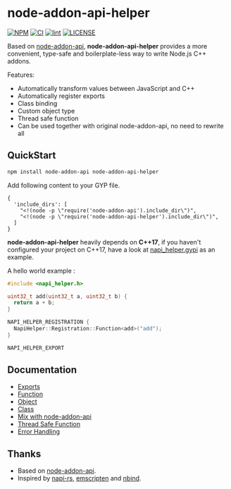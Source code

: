 # node-addon-api-helper<!-- omit in toc -->

[![NPM](https://img.shields.io/npm/v/node-addon-api-helper)](https://www.npmjs.com/package/node-addon-api-helper)
[![CI](https://github.com/ajihyf/node-addon-api-helper/workflows/ci/badge.svg)](https://github.com/ajihyf/node-addon-api-helper/actions/workflows/ci.yml)
[![lint](https://github.com/ajihyf/node-addon-api-helper/workflows/lint/badge.svg)](https://github.com/ajihyf/node-addon-api-helper/actions/workflows/lint.yml)
[![LICENSE](https://img.shields.io/github/license/ajihyf/node-addon-api-helper)](https://github.com/ajihyf/node-addon-api-helper/blob/main/LICENSE)

Based on [node-addon-api](https://github.com/nodejs/node-addon-api), **node-addon-api-helper** provides a more convenient, type-safe and boilerplate-less way to write Node.js C++ addons.

Features:

- Automatically transform values between JavaScript and C++
- Automatically register exports
- Class binding
- Custom object type
- Thread safe function
- Can be used together with original node-addon-api, no need to rewrite all

## QuickStart

```bash
npm install node-addon-api node-addon-api-helper
```

Add following content to your GYP file.

```gyp
{
  'include_dirs': [
    "<!(node -p \"require('node-addon-api').include_dir\")",
    "<!(node -p \"require('node-addon-api-helper').include_dir\")",
  ]
}
```

**node-addon-api-helper** heavily depends on **C++17**, if you haven't configured your project on C++17, have a look at [napi_helper.gypi](./napi_helper.gypi) as an example.

A hello world example :

```cpp
#include <napi_helper.h>

uint32_t add(uint32_t a, uint32_t b) {
  return a + b;
}

NAPI_HELPER_REGISTRATION {
  NapiHelper::Registration::Function<add>("add");
}

NAPI_HELPER_EXPORT
```

## Documentation

- [Exports](./doc/exports.md)
- [Function](./doc/function.md)
- [Object](./doc/object.md)
- [Class](./doc/class.md)
- [Mix with node-addon-api](./doc/mix_with_napi.md)
- [Thread Safe Function](./doc/thread_safe_function.md)
- [Error Handling](./doc/error_handling.md)

## Thanks

- Based on [node-addon-api](https://github.com/nodejs/node-addon-api).
- Inspired by [napi-rs](https://napi.rs), [emscripten](https://emscripten.org/) and [nbind](https://github.com/charto/nbind).
